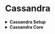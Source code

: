 # Cassandra 
<details> <summary><b>Cassandra Setup</b></summary>
  <details><summary><b>Cassandra setup in windows</b></summary>
  <p>
  
   - Go to cassandra bin directory
   - kdsf
   - fdsfkdsf
  </p>
  </details>
  
  <details><summary><b>Cassandra setup in windows using docker</b></summary>
  <p>
  
   - Go to cassandra bin directory
   - kdsf
   - fdsfkdsf
    
    
  </p>
    
  </details>
  
  
  <details><summary><b>Cassandra setup in linux</b></summary>
  <p>
  
   - Go to cassandra bin directory
   - kdsf
   - fdsfkdsf
  </p>
  </details>

</details>



<details> <summary><b>Cassandra Core</b></summary>
<p>
  Go to cassandra bin drectory and run below command form terminal to start cassandra server</br>
  
   cassandra.bat sqlsh

</p>
<p>
  
   - Replication, data centers and Racks
   
     - Open new command prompt and run ```  nodetool status ``` it will give the following output which means this machine or this instance of cassandra is running on rack 1
     
     ```
     Status=Up/Down
      |/ State=Normal/Leaving/Joining/Moving
      --  Address    Load       Tokens       Owns (effective)  Host ID                               Rack
      UN  127.0.0.1  181.21 KiB  256          100.0%            bc840d7e-ca5c-4c10-9c9b-79283ab2a0f1  rack1
     ```
   - CQL- Keyspaces and Tables
     - we write the cassandra query on cassandra query shell for that run ```  cassandra.bat sqlsh ``` command
     - Creating keyspaces
       - use below command to create keyspaces
       ```
        CREATE KEYSPACE test_keyspace WITH replication = {'class': 'SimpleStrategy', 'replication_factor': '1'} AND durable_writes='true';
       ```
       - Use ``` describe <keyspace name> ```  command to check the created keyspace
       - Use ``` describe keyspaces ``` command to list down all the keyspaces
       - ``` drop keyspace <keyspace name> ``` will drop the specified keyspace
       - ``` use <keyspace name> ``` will move u on the create keyspace
     - Creating table
     
      ```
       CREATE TABLE student_by_id (id int primary key, name text, addressLine1 text, country text);
      ```
       - Creating table with composite key(we can specy n number of columns in primary key)
       ```
         CREATE TABLE student_by_address (addressLine1 text, id int , name text, country text, primary key(addressLine1,id));
       ```
       - create table with clustering key
       ```
        CREATE TABLE student_by_addressln1_and_city (addressLine1 text, id int , name text, country text, city text, primary key((addressLine1,city)id));
       ```
      - below command can be used to describe tables
      ```
       describe tables
      ```
      ```
      describe <table name>
      ```
   - dsfdsf
   - sdfjskf
   - dvj
    
</p>
</details>
  
